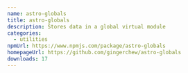 ```yaml
---
name: astro-globals
title: astro-globals
description: Stores data in a global virtual module
categories:
  - utilities
npmUrl: https://www.npmjs.com/package/astro-globals
homepageUrl: https://github.com/gingerchew/astro-globals
downloads: 17
---
```

